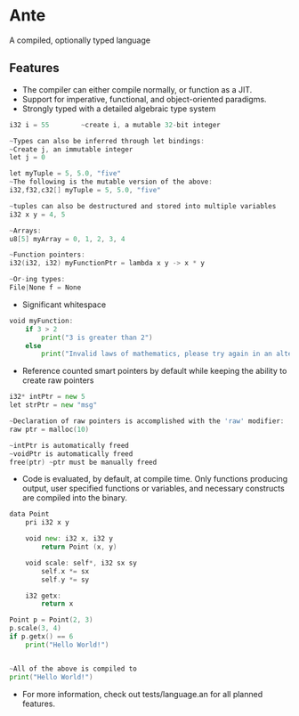 ﻿# Ante
A compiled, optionally typed language

## Features
* The compiler can either compile normally, or function as a JIT.
* Support for imperative, functional, and object-oriented paradigms.
* Strongly typed with a detailed algebraic type system
```go
i32 i = 55        ~create i, a mutable 32-bit integer

~Types can also be inferred through let bindings:
~Create j, an immutable integer
let j = 0

let myTuple = 5, 5.0, "five"
~The following is the mutable version of the above:
i32,f32,c32[] myTuple = 5, 5.0, "five"

~tuples can also be destructured and stored into multiple variables
i32 x y = 4, 5

~Arrays:
u8[5] myArray = 0, 1, 2, 3, 4

~Function pointers:
i32(i32, i32) myFunctionPtr = lambda x y -> x * y

~Or-ing types:
File|None f = None
```
* Significant whitespace
```go
void myFunction:
    if 3 > 2
        print("3 is greater than 2")
    else
        print("Invalid laws of mathematics, please try again in an alternate universe")
```
* Reference counted smart pointers by default while keeping the ability to create raw pointers
```go
i32* intPtr = new 5
let strPtr = new "msg"

~Declaration of raw pointers is accomplished with the 'raw' modifier:
raw ptr = malloc(10)

~intPtr is automatically freed
~voidPtr is automatically freed
free(ptr) ~ptr must be manually freed
```
* Code is evaluated, by default, at compile time.  Only functions producing output,
user specified functions or variables, and necessary constructs are compiled into the binary.
```go
data Point
    pri i32 x y

    void new: i32 x, i32 y
        return Point (x, y)

    void scale: self*, i32 sx sy
        self.x *= sx
        self.y *= sy

    i32 getx:
        return x

Point p = Point(2, 3)
p.scale(3, 4)
if p.getx() == 6
    print("Hello World!")


~All of the above is compiled to
print("Hello World!")
```
* For more information, check out tests/language.an for all planned features.
